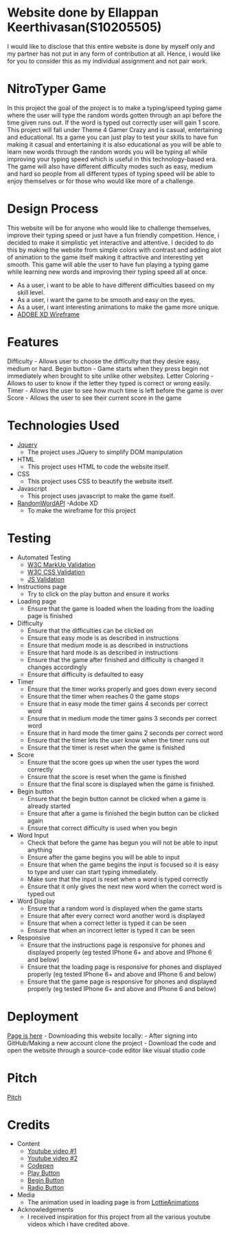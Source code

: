 # Website done by Ellappan Keerthivasan(S10205505)
I would like to disclose that this entire website is done by myself only and my partner has not put in any form of contribution at all. Hence, i would like for you to consider this as my individual assignment and not pair work.
# NitroTyper Game
In this project the goal of the project is to make a typing/speed typing game where the user will type the random words gotten through an api before the time given runs out. If the word is typed out correctly user will gain 1 score. This project will fall under Theme 4 Gamer Crazy and is casual, entertaining and educational. Its a game you can just play to test your skills to have fun making it casual and entertaining it is also educational as you will be able to learn new words through the random words you will be typing all while improving your typing speed which is useful in this technology-based era. The game will also have different difficulty modes such as easy, medium and hard so people from all different types of typing speed will be able to enjoy themselves or for those who would like more of a challenge.
# Design Process
This website will be for anyone who would like to challenge themselves, improve their typing speed or just have a fun friendly competition. Hence, i decided to make it simplistic yet interactive and attentive. I decided to do this by making the website from simple colors with contrast and adding alot of animation to the game itself making it attractive and interesting yet smooth. This game will able the user to have fun playing a typing game while learning new words and improving their typing speed all at once.
- As a user, i want to be able to have different difficulties baseed on my skill level.
- As a user, i want the game to be smooth and easy on the eyes.
- As a user, i want interesting animations to make the game more unique.
- [ADOBE XD Wireframe](https://xd.adobe.com/view/b9c97b7a-c4ff-4405-ab44-d11395ed72df-ec9a/)
# Features
Difficulty -  Allows user to choose the difficulty that they desire easy, medium or hard.
Begin button - Game starts when they press begin not immediately when brought to site unlike other websites.
Letter Coloring - Allows to user to know if the letter they typed is correct or wrong easily.
Timer - Allows the user to see how much time is left before the game is over
Score - Allows the user to see their current score in the game
# Technologies Used
- [Jquery](https://jquery.com/)
    - The project uses JQuery to simplify DOM manipulation
- HTML
    - This project uses HTML to code the website itself.
- CSS
    - This project uses CSS to beautify the website itself.
- Javascript
    - This project uses javascript to make the game itself.
- [RandomWordAPI](https://random-word-api.herokuapp.com/home)
-Adobe XD
    - To make the wireframe for this project
# Testing
- Automated Testing
    - [W3C MarkUp Validation](https://validator.w3.org)
    - [W3C CSS Validation](https://jigsaw.w3.org/css-validator/)
    - [JS Validation](https://jshint.com/)
- Instructions page
    - Try to click on the play button and ensure it works
- Loading page
    - Ensure that the game is loaded when the loading from the loading page is finished
- Difficulty
    - Ensure that the difficulties can be clicked on
    - Ensure that easy mode is as described in instructions
    - Ensure that medium mode is as described in instructions
    - Ensure that hard mode is as described in instructions
    - Ensure that the game after finished and difficulty is changed it changes accordingly
    - Ensure that difficulty is defaulted to easy
- Timer
    - Ensure that the timer works properly and goes down every second
    - Ensure that the timer when reaches 0 the game stops
    - Ensure that in easy mode the timer gains 4 seconds per correct word
    - Ensure that in medium mode the timer gains 3 seconds per correct word
    - Ensure that in hard mode the timer gains 2 seconds per correct word
    - Ensure that the timer lets the user know when the timer runs out
    - Ensure that the timer is reset when the game is finished
- Score
    - Ensure that the score goes up when the user types the word correctly
    - Ensure that the score is reset when the game is finished
    - Ensure that the final score is displayed when the game is finished.
- Begin button
    - Ensure that the begin button cannot be clicked when a game is already started
    - Ensure that after a game is finished the begin button can be clicked again
    - Ensure that correct difficulty is used when you begin
- Word Input
    - Check that before the game has begun you will not be able to input anything
    - Ensure after the game begins you will be able to input
    - Ensure that when the game begins the input is focused so it is easy to type and user can start typing immediately.
    - Make sure that the input is reset when a word is typed correctly
    - Ensure that it only gives the next new word when the correct word is typed out
- Word Display
    - Ensure that a random word is displayed when the game starts
    - Ensure that after every correct word another word is displayed
    - Ensure that when a correct letter is typed it can be seen
    - Ensure that when an incorrect letter is typed it can be seen
- Responsive
    - Ensure that the instructions page is responsive for phones and displayed properly (eg tested IPhone 6+ and above and IPhone 6 and below)
    - Ensure that the loading page is responsive for phones and displayed properly (eg tested IPhone 6+ and above and IPhone 6 and below)
    - Ensure that the game page is responsive for phones and displayed properly (eg tested IPhone 6+ and above and IPhone 6 and below)
# Deployment
[Page is here](https://supernovav2.github.io/IDAssignment3TypingGame/)
    - Downloading this website locally:
        - After signing into GitHub/Making a new account clone the project
        - Download the code and open the website through a source-code editor like visual studio code
# Pitch
[Pitch](https://drive.google.com/file/d/1_MYyBaQS3opBx5nb5PMNOe58zHJ2xsmZ/view?usp=sharing)
# Credits
- Content
    - [Youtube video #1](https://www.youtube.com/watch?v=R-7eQIHRszQ)
    - [Youtube video #2](https://www.youtube.com/watch?v=Yw-SYSG-028)
    - [Codepen](https://codepen.io/VonHeikemen/pen/yLNzGEo)
    - [Play Button](https://codepen.io/Krar/pen/qYLzXN)
    - [Begin Button](https://www.fabriziovanmarciano.com/button-styles/)
    - [Radio Button](https://markheath.net/post/customize-radio-button-css)
- Media
    - The animation used in loading page is from [LottieAnimations](https://lottiefiles.com/)
- Acknowledgements
    - I received inspiration for this project from all the various youtube videos which i have credited above.
